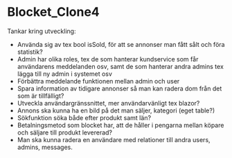 # Blocket_Clone4
Tankar kring utveckling:
- Använda sig av tex bool isSold, för att se annonser man fått sålt och föra statistik?
- Admin har olika roles, tex de som hanterar kundservice som får användarens meddelanden osv, samt
de som hanterar andra admins tex lägga till ny admin i systemet osv
- Förbättra meddelande funktionen mellan admin och user
- Spara information av tidigare annonser så man kan radera dom från det som är tillfälligt? 
- Utveckla användargränssnittet, mer användarvänligt tex blazor?
- Annons ska kunna ha en bild på det man säljer, kategori (eget table?) 
- Sökfunktion söka både efter produkt samt län? 
- Betalningsmetod som blocket har, att de håller i pengarna mellan köpare och säljare till produkt levererad?
- Man ska kunna radera en användare med relationer till andra users, admins, messages.
